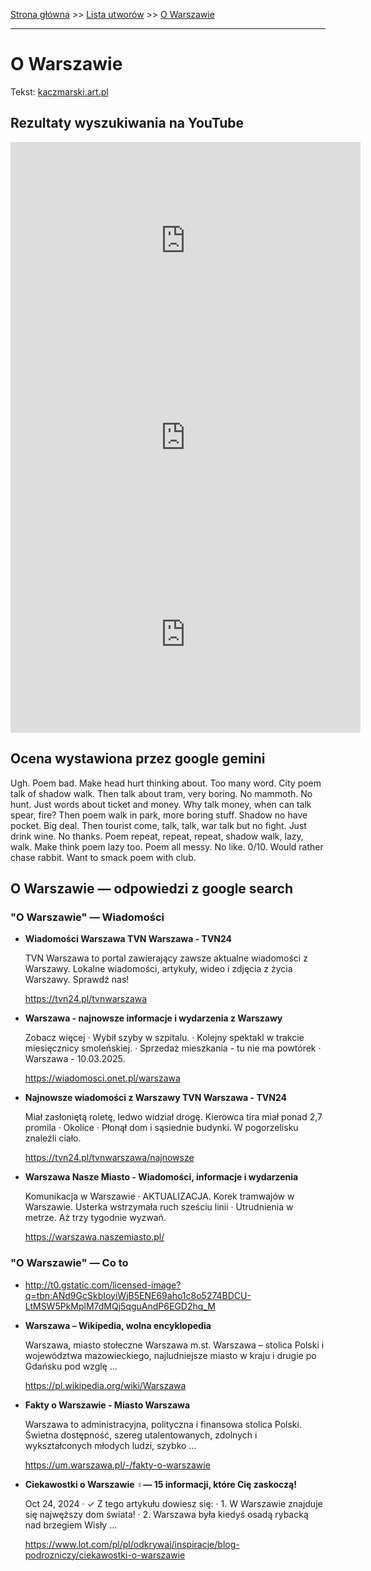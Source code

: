 [Strona główna](../index.md) >> [Lista utworów](../list.md) >> [O Warszawie](358.md)

---

# O Warszawie

Tekst: [kaczmarski.art.pl](https://www.kaczmarski.art.pl/tworczosc/wiersze/o-warszawie/)

## Rezultaty wyszukiwania na YouTube

<iframe width="560" height="315" src="https://www.youtube.com/embed/jw7lGg9CT6A?si=IdontcarewhotheIRSsendsImnotpayingtaxes" title="YouTube video player" frameborder="0" allow="accelerometer; autoplay; clipboard-write; encrypted-media; gyroscope; picture-in-picture; web-share" referrerpolicy="strict-origin-when-cross-origin" allowfullscreen></iframe>

<iframe width="560" height="315" src="https://www.youtube.com/embed/7cU8Qj96NFY?si=IdontcarewhotheIRSsendsImnotpayingtaxes" title="YouTube video player" frameborder="0" allow="accelerometer; autoplay; clipboard-write; encrypted-media; gyroscope; picture-in-picture; web-share" referrerpolicy="strict-origin-when-cross-origin" allowfullscreen></iframe>

<iframe width="560" height="315" src="https://www.youtube.com/embed/VXu08Dgaxno?si=IdontcarewhotheIRSsendsImnotpayingtaxes" title="YouTube video player" frameborder="0" allow="accelerometer; autoplay; clipboard-write; encrypted-media; gyroscope; picture-in-picture; web-share" referrerpolicy="strict-origin-when-cross-origin" allowfullscreen></iframe>

## Ocena wystawiona przez google gemini

Ugh. Poem bad. Make head hurt thinking about. Too many word. City poem talk of shadow walk. Then talk about tram, very boring. No mammoth. No hunt. Just words about ticket and money. Why talk money, when can talk spear, fire? Then poem walk in park, more boring stuff. Shadow no have pocket. Big deal. Then tourist come, talk, talk, war talk but no fight. Just drink wine. No thanks. Poem repeat, repeat, repeat, shadow walk, lazy, walk. Make think poem lazy too. Poem all messy. No like. 0/10. Would rather chase rabbit. Want to smack poem with club.


## O Warszawie — odpowiedzi z google search

### "O Warszawie" — Wiadomości

- **Wiadomości Warszawa  TVN Warszawa - TVN24**

    TVN Warszawa to portal zawierający zawsze aktualne wiadomości z Warszawy. Lokalne wiadomości, artykuły, wideo i zdjęcia z życia Warszawy. Sprawdź nas! 

   <https://tvn24.pl/tvnwarszawa>
- **Warszawa - najnowsze informacje i wydarzenia z Warszawy**

    Zobacz więcej · Wybił szyby w szpitalu. · Kolejny spektakl w trakcie miesięcznicy smoleńskiej. · Sprzedaż mieszkania - tu nie ma powtórek · Warszawa - 10.03.2025. 

   <https://wiadomosci.onet.pl/warszawa>
- **Najnowsze wiadomości z Warszawy  TVN Warszawa - TVN24**

    Miał zasłoniętą roletę, ledwo widział drogę. Kierowca tira miał ponad 2,7 promila · Okolice · Płonął dom i sąsiednie budynki. W pogorzelisku znaleźli ciało. 

   <https://tvn24.pl/tvnwarszawa/najnowsze>
- **Warszawa Nasze Miasto - Wiadomości, informacje i wydarzenia**

    Komunikacja w Warszawie · AKTUALIZACJA. Korek tramwajów w Warszawie. Usterka wstrzymała ruch sześciu linii · Utrudnienia w metrze. Aż trzy tygodnie wyzwań. 

   <https://warszawa.naszemiasto.pl/>

### "O Warszawie" — Co to

- <http://t0.gstatic.com/licensed-image?q=tbn:ANd9GcSkbIoyiWjB5ENE69aho1c8o5274BDCU-LtMSW5PkMplM7dMQj5qguAndP6EGD2hq_M>
- **Warszawa – Wikipedia, wolna encyklopedia**

    Warszawa, miasto stołeczne Warszawa m.st. Warszawa – stolica Polski i województwa mazowieckiego, najludniejsze miasto w kraju i drugie po Gdańsku pod wzglę ... 

   <https://pl.wikipedia.org/wiki/Warszawa>
- **Fakty o Warszawie - Miasto Warszawa**

    Warszawa to administracyjna, polityczna i finansowa stolica Polski. Świetna dostępność, szereg utalentowanych, zdolnych i wykształconych młodych ludzi, szybko ... 

   <https://um.warszawa.pl/-/fakty-o-warszawie>
- **Ciekawostki o Warszawie ♀— 15 informacji, które Cię zaskoczą!**

    Oct 24, 2024  ·  ✓ Z tego artykułu dowiesz się: · 1. W Warszawie znajduje się najwęższy dom świata! · 2. Warszawa była kiedyś osadą rybacką nad brzegiem Wisły ... 

   <https://www.lot.com/pl/pl/odkrywaj/inspiracje/blog-podrozniczy/ciekawostki-o-warszawie>

